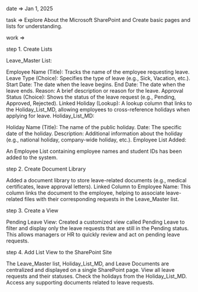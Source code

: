 date => Jan 1, 2025

task => Explore About the Microsoft SharePoint and Create basic pages and lists for understanding.

work =>

step 1. Create Lists

Leave_Master List:

Employee Name (Title): Tracks the name of the employee requesting leave.
Leave Type (Choice): Specifies the type of leave (e.g., Sick, Vacation, etc.).
Start Date: The date when the leave begins.
End Date: The date when the leave ends.
Reason: A brief description or reason for the leave.
Approval Status (Choice): Shows the status of the leave request (e.g., Pending, Approved, Rejected).
Linked Holiday (Lookup): A lookup column that links to the Holiday_List_MD, allowing employees to cross-reference holidays when applying for leave.
Holiday_List_MD:

Holiday Name (Title): The name of the public holiday.
Date: The specific date of the holiday.
Description: Additional information about the holiday (e.g., national holiday, company-wide holiday, etc.).
Employee List Added:

An Employee List containing employee names and student IDs has been added to the system.


step 2. Create Document Library

Added a document library to store leave-related documents (e.g., medical certificates, leave approval letters).
Linked Column to Employee Name: This column links the document to the employee, helping to associate leave-related files with their corresponding requests in the Leave_Master list.


step 3. Create a View

Pending Leave View: Created a customized view called Pending Leave to filter and display only the leave requests that are still in the Pending status. This allows managers or HR to quickly review and act on pending leave requests.


step 4. Add List View to the SharePoint Site

The Leave_Master list, Holiday_List_MD, and Leave Documents are centralized and displayed on a single SharePoint page.
View all leave requests and their statuses.
Check the holidays from the Holiday_List_MD.
Access any supporting documents related to leave requests.
